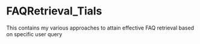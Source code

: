 # FAQRetrieval_Tials
This contains my various approaches to attain effective FAQ retrieval based on specific user query
